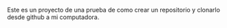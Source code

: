 Este es un proyecto de una prueba de como crear un repositorio y clonarlo desde github a mi computadora.
